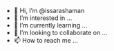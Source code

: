 - 👋 Hi, I’m @issarashaman
- 👀 I’m interested in ...
- 🌱 I’m currently learning ...
- 💞️ I’m looking to collaborate on ...
- 📫 How to reach me ...

<!---
issarashaman/issarashaman is a ✨ special ✨ repository because its `README.md` (this file) appears on your GitHub profile.
You can click the Preview link to take a look at your changes.
--->
